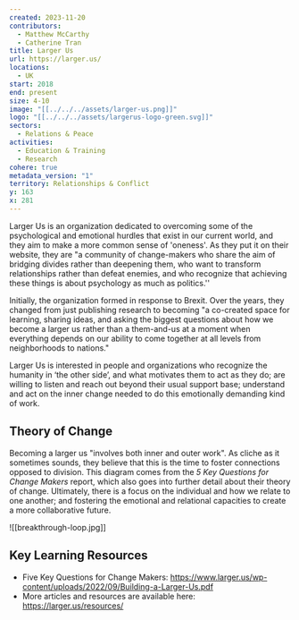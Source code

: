 ```yaml
---
created: 2023-11-20
contributors:
  - Matthew McCarthy
  - Catherine Tran
title: Larger Us
url: https://larger.us/
locations:
  - UK
start: 2018
end: present
size: 4-10
image: "[[../../../assets/larger-us.png]]"
logo: "[[../../../assets/largerus-logo-green.svg]]"
sectors:
  - Relations & Peace
activities:
  - Education & Training
  - Research
cohere: true
metadata_version: "1"
territory: Relationships & Conflict
y: 163
x: 281
---
```

Larger Us is an organization dedicated to overcoming some of the psychological and emotional hurdles that exist in our current world, and they aim to make a more common sense of 'oneness'. As they put it on their website, they are "a community of change-makers who share the aim of bridging divides rather than deepening them, who want to transform relationships rather than defeat enemies, and who recognize that achieving these things is about psychology as much as politics.''

Initially, the organization formed in response to Brexit. Over the years, they changed from just publishing research to becoming "a co-created space for learning, sharing ideas, and asking the biggest questions about how we become a larger us rather than a them-and-us at a moment when everything depends on our ability to come together at all levels from neighborhoods to nations."

Larger Us is interested in people and organizations who recognize the humanity in ‘the other side’, and what motivates them to act as they do; are willing to listen and reach out beyond their usual support base; understand and act on the inner change needed to do this emotionally demanding kind of work.

## Theory of Change

Becoming a larger us "involves both inner and outer work". As cliche as it sometimes sounds, they believe that this is the time to foster connections opposed to division. This diagram comes from the *5 Key Questions for Change Makers* report, which also goes into further detail about their theory of change. Ultimately, there is a focus on the individual and how we relate to one another; and fostering the emotional and relational capacities to create a more collaborative future. 

![[breakthrough-loop.jpg]]
## Key Learning Resources

- Five Key Questions for Change Makers: https://www.larger.us/wp-content/uploads/2022/09/Building-a-Larger-Us.pdf
- More articles and resources are available here: https://larger.us/resources/




